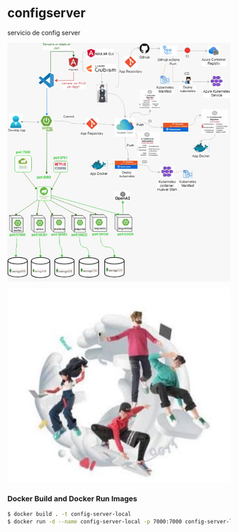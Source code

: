 # configserver
servicio de config server 

![Alt text](https://github.com/51NG-L-R1D-D/eurekaserver/blob/master/src/main/resources/fotocreador/diagrama.jpeg)


[![Watch the video](https://github.com/51NG-L-R1D-D/eurekaserver/blob/master/src/main/resources/fotocreador/foto.jpeg)](https://youtu.be/-jgGxUVY4DE?si=m1TFR_kbmCu02gdd)


### Docker Build and Docker Run Images
```bash
$ docker build . -t config-server-local
$ docker run -d --name config-server-local -p 7000:7000 config-server-local
```
